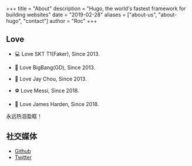 +++
title = "About"
description = "Hugo, the world's fastest framework for building websites"
date = "2019-02-28"
aliases = ["about-us", "about-hugo", "contact"]
author = "Roc"
+++

## Love

- 💻 Love SKT T1(Faker), Since 2013.
- 🎤 Love BigBang(GD), Since 2013.
- 🎤 Love Jay Chou, Since 2013.

- ⚽️ Love Messi, Since 2018.
- 🏀 Love James Harden, Since 2018.

永远热泪盈眶！

## 社交媒体

- [Github](https://github.com/moonlitusun)
- [Twitter](https://twitter.com/rocsun96)
